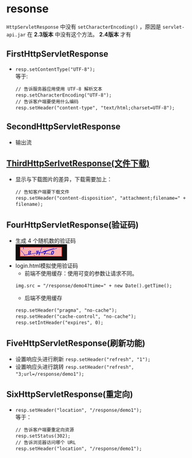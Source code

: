 # resonse
`HttpServletResponse` 中没有 `setCharacterEncoding()` ，原因是 `servlet-api.jar` 在 **2.3版本** 中没有这个方法。 **2.4版本** 才有
## FirstHttpServletResponse
* `resp.setContentType("UTF-8");` <br/>
    等于:
    ```
    // 告诉服务器应用使用 UTF-8 解析文本
    resp.setCharacterEncoding("UTF-8");
    // 告诉客户端要使用什么编码
    resp.setHeader("content-type", "text/html;charset=UTF-8");
    ```
## SecondHttpServletResponse
* 输出流
## [ThirdHttpSerlvetResponse(文件下载)](/src/main/java/org/lzn/ThirdHttpSerlvetResponse.java)
* 显示与下载图片的差异，下载需要加上：
    ```
    // 告知客户端要下载文件
    resp.setHeader("content-disposition", "attachment;filename=" + filename);
    ```
## FourHttpServletResponse(验证码)
* 生成 4 个随机数的验证码<br/>
![验证码](../images/response/four.png)
* login.html模拟使用验证码
  * 前端不使用缓存：使用可变的参数让请求不同。<br>
  ```
  img.src = "/response/demo4?time=" + new Date().getTime();
  ``` 
  * 后端不使用缓存<br>
  ```
  resp.setHeader("pragma", "no-cache");
  resp.setHeader("cache-control", "no-cache");
  resp.setIntHeader("expires", 0);
  ```
## FiveHttpServletResponse(刷新功能)
* 设置响应头进行刷新 `resp.setHeader("refresh", "1");` 
* 设置响应头进行跳转 `resp.setHeader("refresh", "3;url=/response/demo1");`
## SixHttpServletResponse(重定向)
* `resp.setHeader("location", "/response/demo1");`<br>
    等于：<br>
    ```
    // 告诉客户端要重定向资源
    resp.setStatus(302);
    // 告诉浏览器访问哪个 URL
    resp.setHeader("location", "/response/demo1");
    ```